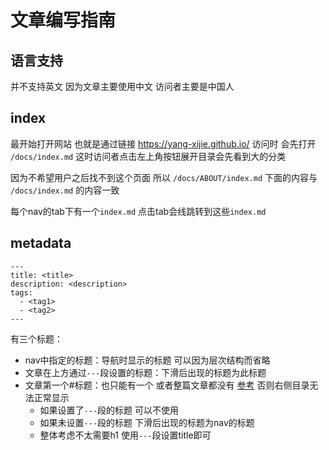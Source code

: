 # 文章编写指南

## 语言支持

并不支持英文 因为文章主要使用中文 访问者主要是中国人

## index

最开始打开网站 也就是通过链接 <https://yang-xijie.github.io/> 访问时 会先打开 `/docs/index.md` 这时访问者点击左上角按钮展开目录会先看到大的分类

因为不希望用户之后找不到这个页面 所以 `/docs/ABOUT/index.md` 下面的内容与 `/docs/index.md` 的内容一致

每个nav的tab下有一个`index.md` 点击tab会线跳转到这些`index.md`

## metadata

```
---
title: <title>
description: <description>
tags:
  - <tag1>
  - <tag2>
---
```

有三个标题：

- nav中指定的标题：导航时显示的标题 可以因为层次结构而省略
- 文章在上方通过`---`段设置的标题：下滑后出现的标题为此标题
- 文章第一个#标题：也只能有一个 或者整篇文章都没有 [参考](https://github.com/squidfunk/mkdocs-material/issues/818) 否则右侧目录无法正常显示 
    - 如果设置了`---`段的标题 可以不使用 
    - 如果未设置`---`段的标题 下滑后出现的标题为nav的标题
    - 整体考虑不太需要h1 使用`---`段设置title即可
